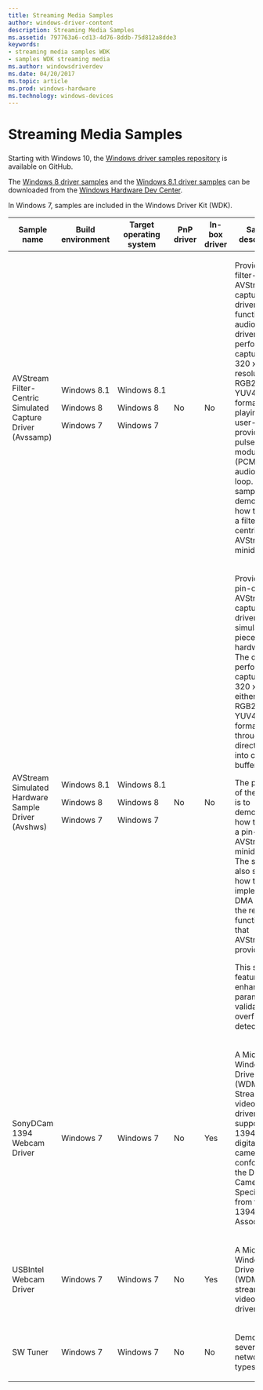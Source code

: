 ```yaml
---
title: Streaming Media Samples
author: windows-driver-content
description: Streaming Media Samples
ms.assetid: 797763a6-cd13-4d76-8ddb-75d812a8dde3
keywords:
- streaming media samples WDK
- samples WDK streaming media
ms.author: windowsdriverdev
ms.date: 04/20/2017
ms.topic: article
ms.prod: windows-hardware
ms.technology: windows-devices
---
```


# Streaming Media Samples


### <a href="" id="streaming-media-samples"></a>

Starting with Windows 10, the [Windows driver samples repository](http://go.microsoft.com/fwlink/p/?LinkId=616507) is available on GitHub.

The [Windows 8 driver samples](http://go.microsoft.com/fwlink/p/?LinkId=616509) and the [Windows 8.1 driver samples](http://go.microsoft.com/fwlink/p/?LinkId=618052) can be downloaded from the [Windows Hardware Dev Center](http://go.microsoft.com/fwlink/p/?LinkId=616506).

In Windows 7, samples are included in the Windows Driver Kit (WDK).

<table style="width:100%;">
<colgroup>
<col width="16%" />
<col width="16%" />
<col width="16%" />
<col width="16%" />
<col width="16%" />
<col width="16%" />
</colgroup>
<thead>
<tr class="header">
<th>Sample name</th>
<th>Build environment</th>
<th>Target operating system</th>
<th>PnP driver</th>
<th>In-box driver</th>
<th>Sample description</th>
</tr>
</thead>
<tbody>
<tr class="odd">
<td><p>AVStream Filter-Centric Simulated Capture Driver (Avssamp)</p></td>
<td><p>Windows 8.1</p>
<p>Windows 8</p>
<p>Windows 7</p></td>
<td><p>Windows 8.1</p>
<p>Windows 8</p>
<p>Windows 7</p></td>
<td><p>No</p></td>
<td><p>No</p></td>
<td><p>Provides a filter-centric AVStream capture driver with functional audio. The driver performs captures at 320 x 240 resolution in RGB24 or YUV422 format while playing a user-provided pulse code modulation (PCM) wave audio file in a loop. The sample demonstrates how to write a filter-centric AVStream minidriver.</p></td>
</tr>
<tr class="even">
<td><p>AVStream Simulated Hardware Sample Driver (Avshws)</p></td>
<td><p>Windows 8.1</p>
<p>Windows 8</p>
<p>Windows 7</p></td>
<td><p>Windows 8.1</p>
<p>Windows 8</p>
<p>Windows 7</p></td>
<td><p>No</p></td>
<td><p>No</p></td>
<td><p>Provides a pin-centric AVStream capture driver for a simulated piece of hardware. The driver performs captures at 320 x 240 in either an RGB24 or YUV422 format through direct DMA into capture buffers.</p>
<p>The purpose of the sample is to demonstrate how to write a pin-centric AVStream minidriver. The sample also shows how to implement DMA by using the related functionality that AVStream provides.</p>
<p>This sample features enhanced parameter validation and overflow detection.</p></td>
</tr>
<tr class="odd">
<td><p>SonyDCam 1394 Webcam Driver</p></td>
<td><p>Windows 7</p></td>
<td><p>Windows 7</p></td>
<td><p>No</p></td>
<td><p>Yes</p></td>
<td><p>A Microsoft Windows Driver Model (WDM) Stream class video capture driver that supports 1394-based digital cameras that conform to the Digital Camera Specification from the 1394 Trade Association.</p></td>
</tr>
<tr class="even">
<td><p>USBIntel Webcam Driver</p></td>
<td><p>Windows 7</p></td>
<td><p>Windows 7</p></td>
<td><p>No</p></td>
<td><p>Yes</p></td>
<td><p>A Microsoft Windows Driver Model (WDM) stream class video capture driver.</p></td>
</tr>
<tr class="odd">
<td><p>SW Tuner</p></td>
<td><p>Windows 7</p></td>
<td><p>Windows 7</p></td>
<td><p>No</p></td>
<td><p>No</p></td>
<td><p>Demonstrates several digital network types.</p></td>
</tr>
</tbody>
</table>

 

 

 




